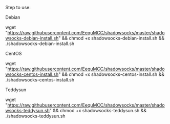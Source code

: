 Step to use:

Debian

wget "https://raw.githubusercontent.com/EequMCC/shadowsocks/master/shadowsocks-debian-install.sh" && chmod +x shadowsocks-debian-install.sh && ./shadowsocks-debian-install.sh

CentOS

wget "https://raw.githubusercontent.com/EequMCC/shadowsocks/master/shadowsocks-centos-install.sh" && chmod +x shadowsocks-centos-install.sh && ./shadowsocks-centos-install.sh

Teddysun

wget "https://raw.githubusercontent.com/EequMCC/shadowsocks/master/shadowsocks-teddysun.sh" && chmod +x shadowsocks-teddysun.sh && ./shadowsocks-teddysun.sh
